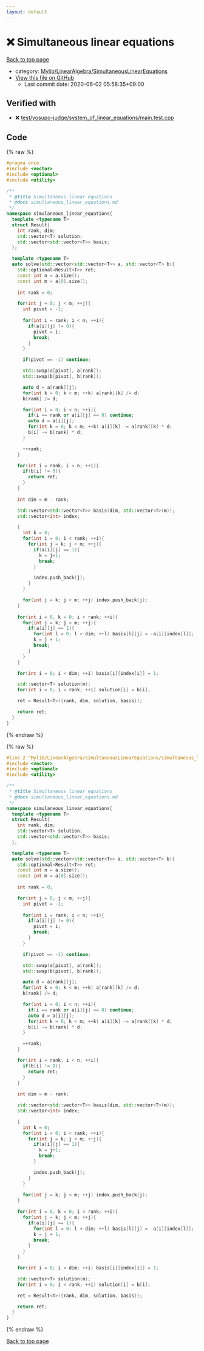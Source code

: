 ```yaml
---
layout: default
---
```


<!-- mathjax config similar to math.stackexchange -->
<script type="text/javascript" async
  src="https://cdnjs.cloudflare.com/ajax/libs/mathjax/2.7.5/MathJax.js?config=TeX-MML-AM_CHTML">
</script>
<script type="text/x-mathjax-config">
  MathJax.Hub.Config({
    TeX: { equationNumbers: { autoNumber: "AMS" }},
    tex2jax: {
      inlineMath: [ ['$','$'] ],
      processEscapes: true
    },
    "HTML-CSS": { matchFontHeight: false },
    displayAlign: "left",
    displayIndent: "2em"
  });
</script>

<script type="text/javascript" src="https://cdnjs.cloudflare.com/ajax/libs/jquery/3.4.1/jquery.min.js"></script>
<script src="https://cdn.jsdelivr.net/npm/jquery-balloon-js@1.1.2/jquery.balloon.min.js" integrity="sha256-ZEYs9VrgAeNuPvs15E39OsyOJaIkXEEt10fzxJ20+2I=" crossorigin="anonymous"></script>
<script type="text/javascript" src="../../../../assets/js/copy-button.js"></script>
<link rel="stylesheet" href="../../../../assets/css/copy-button.css" />


# :x: Simultaneous linear equations

<a href="../../../../index.html">Back to top page</a>

* category: <a href="../../../../index.html#0f2e8b5b008805076abcf42bbba8c8c1">Mylib/LinearAlgebra/SimultaneousLinearEquations</a>
* <a href="{{ site.github.repository_url }}/blob/master/Mylib/LinearAlgebra/SimultaneousLinearEquations/simultaneous_linear_equations.cpp">View this file on GitHub</a>
    - Last commit date: 2020-06-02 05:58:35+09:00




## Verified with

* :x: <a href="../../../../verify/test/yosupo-judge/system_of_linear_equations/main.test.cpp.html">test/yosupo-judge/system_of_linear_equations/main.test.cpp</a>


## Code

<a id="unbundled"></a>
{% raw %}
```cpp
#pragma once
#include <vector>
#include <optional>
#include <utility>

/**
 * @title Simultaneous linear equations
 * @docs simultaneous_linear_equations.md
 */
namespace simulaneous_linear_equations{
  template <typename T>
  struct Result{
    int rank, dim;
    std::vector<T> solution;
    std::vector<std::vector<T>> basis;
  };

  template <typename T>
  auto solve(std::vector<std::vector<T>> a, std::vector<T> b){
    std::optional<Result<T>> ret;
    const int n = a.size();
    const int m = a[0].size();
  
    int rank = 0;

    for(int j = 0; j < m; ++j){
      int pivot = -1;
    
      for(int i = rank; i < n; ++i){
        if(a[i][j] != 0){
          pivot = i;
          break;
        }
      }

      if(pivot == -1) continue;

      std::swap(a[pivot], a[rank]);
      std::swap(b[pivot], b[rank]);

      auto d = a[rank][j];
      for(int k = 0; k < m; ++k) a[rank][k] /= d;
      b[rank] /= d;

      for(int i = 0; i < n; ++i){
        if(i == rank or a[i][j] == 0) continue;
        auto d = a[i][j];
        for(int k = 0; k < m; ++k) a[i][k] -= a[rank][k] * d;
        b[i] -= b[rank] * d;
      }

      ++rank;
    }

    for(int i = rank; i < n; ++i){
      if(b[i] != 0){
        return ret;
      }
    }
    
    int dim = m - rank;

    std::vector<std::vector<T>> basis(dim, std::vector<T>(m));
    std::vector<int> index;

    {
      int k = 0;
      for(int i = 0; i < rank; ++i){
        for(int j = k; j < m; ++j){
          if(a[i][j] == 1){
            k = j+1;
            break;
          }

          index.push_back(j);
        }
      }

      for(int j = k; j < m; ++j) index.push_back(j);
    }
    
    for(int i = 0, k = 0; i < rank; ++i){
      for(int j = k; j < m; ++j){
        if(a[i][j] == 1){
          for(int l = 0; l < dim; ++l) basis[l][j] = -a[i][index[l]];
          k = j + 1;
          break;
        }
      }
    }

    for(int i = 0; i < dim; ++i) basis[i][index[i]] = 1;

    std::vector<T> solution(m);
    for(int i = 0; i < rank; ++i) solution[i] = b[i];

    ret = Result<T>({rank, dim, solution, basis});

    return ret;
  }
}

```
{% endraw %}

<a id="bundled"></a>
{% raw %}
```cpp
#line 2 "Mylib/LinearAlgebra/SimultaneousLinearEquations/simultaneous_linear_equations.cpp"
#include <vector>
#include <optional>
#include <utility>

/**
 * @title Simultaneous linear equations
 * @docs simultaneous_linear_equations.md
 */
namespace simulaneous_linear_equations{
  template <typename T>
  struct Result{
    int rank, dim;
    std::vector<T> solution;
    std::vector<std::vector<T>> basis;
  };

  template <typename T>
  auto solve(std::vector<std::vector<T>> a, std::vector<T> b){
    std::optional<Result<T>> ret;
    const int n = a.size();
    const int m = a[0].size();
  
    int rank = 0;

    for(int j = 0; j < m; ++j){
      int pivot = -1;
    
      for(int i = rank; i < n; ++i){
        if(a[i][j] != 0){
          pivot = i;
          break;
        }
      }

      if(pivot == -1) continue;

      std::swap(a[pivot], a[rank]);
      std::swap(b[pivot], b[rank]);

      auto d = a[rank][j];
      for(int k = 0; k < m; ++k) a[rank][k] /= d;
      b[rank] /= d;

      for(int i = 0; i < n; ++i){
        if(i == rank or a[i][j] == 0) continue;
        auto d = a[i][j];
        for(int k = 0; k < m; ++k) a[i][k] -= a[rank][k] * d;
        b[i] -= b[rank] * d;
      }

      ++rank;
    }

    for(int i = rank; i < n; ++i){
      if(b[i] != 0){
        return ret;
      }
    }
    
    int dim = m - rank;

    std::vector<std::vector<T>> basis(dim, std::vector<T>(m));
    std::vector<int> index;

    {
      int k = 0;
      for(int i = 0; i < rank; ++i){
        for(int j = k; j < m; ++j){
          if(a[i][j] == 1){
            k = j+1;
            break;
          }

          index.push_back(j);
        }
      }

      for(int j = k; j < m; ++j) index.push_back(j);
    }
    
    for(int i = 0, k = 0; i < rank; ++i){
      for(int j = k; j < m; ++j){
        if(a[i][j] == 1){
          for(int l = 0; l < dim; ++l) basis[l][j] = -a[i][index[l]];
          k = j + 1;
          break;
        }
      }
    }

    for(int i = 0; i < dim; ++i) basis[i][index[i]] = 1;

    std::vector<T> solution(m);
    for(int i = 0; i < rank; ++i) solution[i] = b[i];

    ret = Result<T>({rank, dim, solution, basis});

    return ret;
  }
}

```
{% endraw %}

<a href="../../../../index.html">Back to top page</a>

